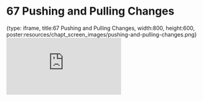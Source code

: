 # 67 Pushing and Pulling Changes
 
{type: iframe, title:67 Pushing and Pulling Changes, width:800, height:600, poster:resources/chapt_screen_images/pushing-and-pulling-changes.png}
![](https://datatrail-jhu.github.io/DataTrail_ReOrg/no_toc/pushing-and-pulling-changes.html)
 

 
